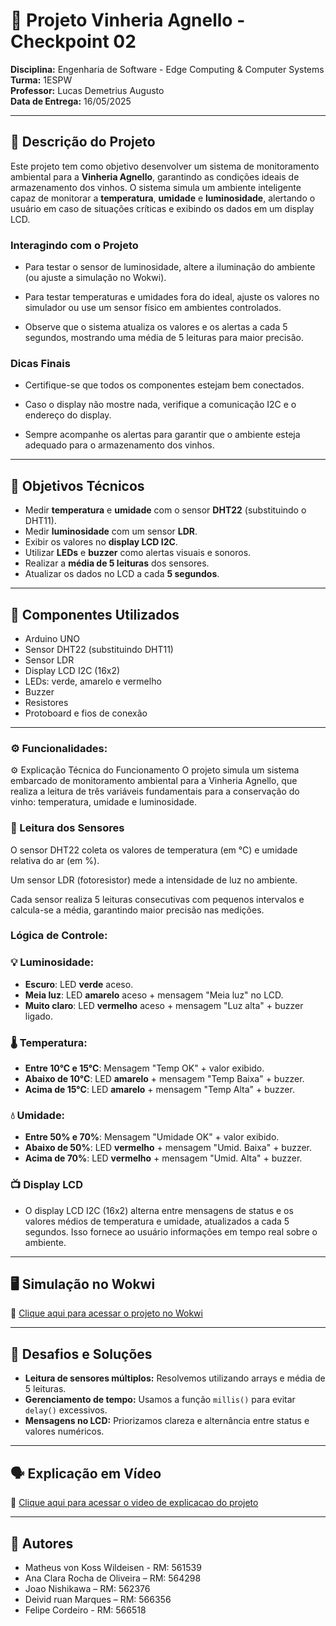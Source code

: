 # 🍷 Projeto Vinheria Agnello - Checkpoint 02

**Disciplina:** Engenharia de Software - Edge Computing & Computer Systems  
**Turma:** 1ESPW  
**Professor:** Lucas Demetrius Augusto  
**Data de Entrega:** 16/05/2025

---

## 📌 Descrição do Projeto

Este projeto tem como objetivo desenvolver um sistema de monitoramento ambiental para a **Vinheria Agnello**, garantindo as condições ideais de armazenamento dos vinhos. O sistema simula um ambiente inteligente capaz de monitorar a **temperatura**, **umidade** e **luminosidade**, alertando o usuário em caso de situações críticas e exibindo os dados em um display LCD.

### Interagindo com o Projeto
- Para testar o sensor de luminosidade, altere a iluminação do ambiente (ou ajuste a simulação no Wokwi).

- Para testar temperaturas e umidades fora do ideal, ajuste os valores no simulador ou use um sensor físico em ambientes controlados.

- Observe que o sistema atualiza os valores e os alertas a cada 5 segundos, mostrando uma média de 5 leituras para maior precisão.

### Dicas Finais
- Certifique-se que todos os componentes estejam bem conectados.

- Caso o display não mostre nada, verifique a comunicação I2C e o endereço do display.

- Sempre acompanhe os alertas para garantir que o ambiente esteja adequado para o armazenamento dos vinhos.

---

## 🎯 Objetivos Técnicos

- Medir **temperatura** e **umidade** com o sensor **DHT22** (substituindo o DHT11).
- Medir **luminosidade** com um sensor **LDR**.
- Exibir os valores no **display LCD I2C**.
- Utilizar **LEDs** e **buzzer** como alertas visuais e sonoros.
- Realizar a **média de 5 leituras** dos sensores.
- Atualizar os dados no LCD a cada **5 segundos**.

---

## 🧰 Componentes Utilizados

- Arduino UNO
- Sensor DHT22 (substituindo DHT11)
- Sensor LDR
- Display LCD I2C (16x2)
- LEDs: verde, amarelo e vermelho
- Buzzer
- Resistores
- Protoboard e fios de conexão

---

### ⚙️ Funcionalidades: 
⚙️ Explicação Técnica do Funcionamento
O projeto simula um sistema embarcado de monitoramento ambiental para a Vinheria Agnello, que realiza a leitura de três variáveis fundamentais para a conservação do vinho: temperatura, umidade e luminosidade.

### 🧪 Leitura dos Sensores
O sensor DHT22 coleta os valores de temperatura (em °C) e umidade relativa do ar (em %).

Um sensor LDR (fotoresistor) mede a intensidade de luz no ambiente.

Cada sensor realiza 5 leituras consecutivas com pequenos intervalos e calcula-se a média, garantindo maior precisão nas medições.

### Lógica de Controle:

### 💡 Luminosidade:
- **Escuro**: LED **verde** aceso.
- **Meia luz**: LED **amarelo** aceso + mensagem "Meia luz" no LCD.
- **Muito claro**: LED **vermelho** aceso + mensagem "Luz alta" + buzzer ligado.

### 🌡️ Temperatura:
- **Entre 10°C e 15°C**: Mensagem "Temp OK" + valor exibido.
- **Abaixo de 10°C**: LED **amarelo** + mensagem "Temp Baixa" + buzzer.
- **Acima de 15°C**: LED **amarelo** + mensagem "Temp Alta" + buzzer.

### 💧 Umidade:
- **Entre 50% e 70%**: Mensagem "Umidade OK" + valor exibido.
- **Abaixo de 50%**: LED **vermelho** + mensagem "Umid. Baixa" + buzzer.
- **Acima de 70%**: LED **vermelho** + mensagem "Umid. Alta" + buzzer.

### 📺 Display LCD
- O display LCD I2C (16x2) alterna entre mensagens de status e os valores médios de temperatura e umidade, atualizados a cada 5 segundos. Isso fornece ao usuário informações em tempo real sobre o ambiente.

---

## 🖥️ Simulação no Wokwi

🔗 [Clique aqui para acessar o projeto no Wokwi](https://wokwi.com/projects/429251841577819137)

---

## 🧠 Desafios e Soluções

- **Leitura de sensores múltiplos:** Resolvemos utilizando arrays e média de 5 leituras.
- **Gerenciamento de tempo:** Usamos a função `millis()` para evitar `delay()` excessivos.
- **Mensagens no LCD:** Priorizamos clareza e alternância entre status e valores numéricos.

---

## 🗣️ Explicação em Vídeo

🎥 [Clique aqui para acessar o video de explicacao do projeto](https://drive.google.com/file/d/1JcbohJD-iis166M3vzMNY4fDtqjX6bt5/view)

---

## 📝 Autores

- Matheus von Koss Wildeisen - RM: 561539
- Ana Clara Rocha de Oliveira – RM: 564298
- Joao Nishikawa – RM: 562376
- Deivid ruan Marques – RM: 566356
- Felipe Cordeiro - RM: 566518
